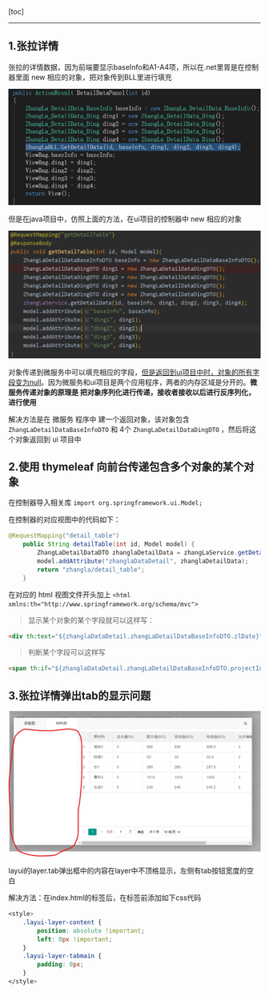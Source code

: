 [toc]

---





## 1.张拉详情

张拉的详情数据，因为前端要显示baseInfo和A1-A4项，所以在.net里胥是在控制器里面 new 相应的对象，把对象传到BLL里进行填充

<img src="../images/张拉/image-20200805221706092.png" alt="image-20200805221706092" style="zoom:67%;" />

但是在java项目中，仿照上面的方法，在ui项目的控制器中 new 相应的对象

<img src="../images/张拉/image-20200805221848790.png" alt="image-20200805221848790" style="zoom:50%;" />

对象传递到微服务中可以填充相应的字段，<u>但是返回到ui项目中时，对象的所有字段变为null</u>。因为微服务和ui项目是两个应用程序，两者的内存区域是分开的。**微服务传递对象的原理是 把对象序列化进行传递，接收者接收以后进行反序列化，进行使用**

解决方法是在 微服务 程序中 建一个返回对象，该对象包含`ZhangLaDetailDataBaseInfoDTO` 和 4个 `ZhangLaDetailDataDingDTO` ，然后将这个对象返回到 ui 项目中







## 2.使用 thymeleaf 向前台传递包含多个对象的某个对象

在控制器导入相关库	`import org.springframework.ui.Model;`

在控制器的对应视图中的代码如下：

```java 
@RequestMapping("detail_table")
    public String detailTable(int id, Model model) {
        ZhangLaDetailDataDTO zhanglaDetailData = zhangLaService.getDetailData(id);
        model.addAttribute("zhanglaDataDetail", zhanglaDetailData);
        return "zhangla/detail_table";
    }
```

在对应的 html 视图文件开头加上	`<html xmlns:th="http://www.springframework.org/schema/mvc">`

> 显示某个对象的某个字段就可以这样写：

```html
<div th:text="${zhanglaDataDetail.zhangLaDetailDataBaseInfoDTO.zlDate}"></div>
```

> 判断某个字段可以这样写

```html
<span th:if="${zhanglaDataDetail.zhangLaDetailDataBaseInfoDTO.projectId} == 4">
```









## 3.张拉详情弹出tab的显示问题

<img src="../images/张拉/image-20200811140542068.png" alt="image-20200811140542068" style="zoom:67%;" />

layui的layer.tab弹出框中的内容在layer中不顶格显示，左侧有tab按钮宽度的空白



解决方法：在index.html的<html>标签后，在<head>标签前添加如下css代码

```css
<style>
    .layui-layer-content {
        position: absolute !important;
        left: 0px !important;
    }
    .layui-layer-tabmain {
        padding: 0px;
    }
</style>
```

